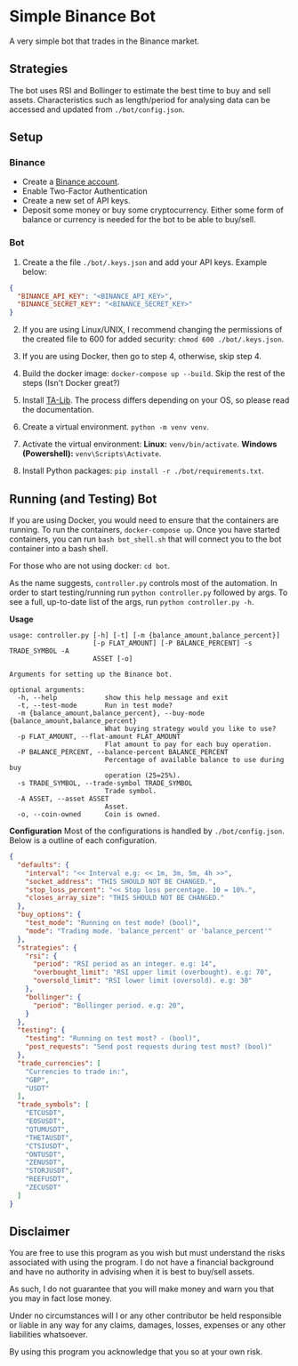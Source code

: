 # Simple Binance Bot
A very simple bot that trades in the Binance market.

## Strategies
The bot uses RSI and Bollinger to estimate the best time to buy and sell
assets.
Characteristics such as length/period for analysing data can be accessed and
updated from `./bot/config.json`.

## Setup
### Binance
* Create a [Binance account](https://www.binance.com/en/register?ref=135385561).
* Enable Two-Factor Authentication
* Create a new set of API keys.
* Deposit some money or buy some cryptocurrency. Either some form of balance or currency is needed for the bot to be able to buy/sell.

### Bot
1. Create a the file `./bot/.keys.json` and add your API keys. Example below:
```json
{
  "BINANCE_API_KEY": "<BINANCE_API_KEY>",
  "BINANCE_SECRET_KEY": "<BINANCE_SECRET_KEY>"
}
```
2. If you are using Linux/UNIX, I recommend changing the permissions of the created file to 600 for added security: `chmod 600 ./bot/.keys.json`.

3. If you are using Docker, then go to step 4, otherwise, skip step 4.

4. Build the docker image: `docker-compose up --build`. Skip the rest of the steps (Isn't Docker great?)
5. Install [TA-Lib](https://github.com/mrjbq7/ta-lib). The process differs depending on your OS, so please read the documentation.
6. Create a virtual environment. `python -m venv venv`.
7. Activate the virtual environment:
**Linux:** `venv/bin/activate`.
**Windows (Powershell):** `venv\Scripts\Activate`.
1. Install Python packages: `pip install -r ./bot/requirements.txt`.

## Running (and Testing) Bot
If you are using Docker, you would need to ensure that the containers are running. To run the containers, `docker-compose up`. Once you have started containers, you can run `bash bot_shell.sh` that will connect you to the bot container into a bash shell.

For those who are not using docker: `cd bot`.

As the name suggests, `controller.py` controls most of the automation. In order to start testing/running run `python controller.py` followed by args. To see a full, up-to-date list of the args, run `python controller.py -h`.

**Usage**
```
usage: controller.py [-h] [-t] [-m {balance_amount,balance_percent}]
                     [-p FLAT_AMOUNT] [-P BALANCE_PERCENT] -s TRADE_SYMBOL -A
                     ASSET [-o]

Arguments for setting up the Binance bot.

optional arguments:
  -h, --help            show this help message and exit
  -t, --test-mode       Run in test mode?
  -m {balance_amount,balance_percent}, --buy-mode {balance_amount,balance_percent}
                        What buying strategy would you like to use?
  -p FLAT_AMOUNT, --flat-amount FLAT_AMOUNT
                        Flat amount to pay for each buy operation.
  -P BALANCE_PERCENT, --balance-percent BALANCE_PERCENT
                        Percentage of available balance to use during buy
                        operation (25=25%).
  -s TRADE_SYMBOL, --trade-symbol TRADE_SYMBOL
                        Trade symbol.
  -A ASSET, --asset ASSET
                        Asset.
  -o, --coin-owned      Coin is owned.
```

**Configuration**
Most of the configurations is handled by `./bot/config.json`.
Below is a outline of each configuration.

```json
{
  "defaults": {
    "interval": "<< Interval e.g: << 1m, 3m, 5m, 4h >>",
    "socket_address": "THIS SHOULD NOT BE CHANGED.",
    "stop_loss_percent": "<< Stop loss percentage. 10 = 10%.",
    "closes_array_size": "THIS SHOULD NOT BE CHANGED."
  },
  "buy_options": {
    "test_mode": "Running on test mode? (bool)", 
    "mode": "Trading mode. 'balance_percent' or 'balance_percent'"
  },
  "strategies": {
    "rsi": {
      "period": "RSI period as an integer. e.g: 14",
      "overbought_limit": "RSI upper limit (overbought). e.g: 70",
      "oversold_limit": "RSI lower limit (oversold). e.g: 30"
    },
    "bollinger": {
      "period": "Bollinger period. e.g: 20",
    }
  },
  "testing": {
    "testing": "Running on test most? - (bool)",
    "post_requests": "Send post requests during test most? (bool)"
  },
  "trade_currencies": [
    "Currencies to trade in:",
    "GBP",
    "USDT"
  ],
  "trade_symbols": [
    "ETCUSDT",
    "EOSUSDT",
    "QTUMUSDT",
    "THETAUSDT",
    "CTSIUSDT",
    "ONTUSDT",
    "ZENUSDT",
    "STORJUSDT",
    "REEFUSDT",
    "ZECUSDT"
  ]
}
```

## Disclaimer
You are free to use this program as you wish but must understand the risks associated with using the program. I do not have a financial background and have no authority in advising when it is best to buy/sell assets.

As such, I do not guarantee that you will make money and warn you that you may in fact lose money.

Under no circumstances will I or any other contributor be held responsible or liable in any way for any claims, damages, losses, expenses or any other liabilities whatsoever.

By using this program you acknowledge that you so at your own risk.
